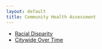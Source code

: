 ```yaml
---
layout: default
title: Community Health Assessment
---
```


* [Racial Disparity](/racial-disparity/)
* [Citywide Over Time](/citywide-over-time/)
